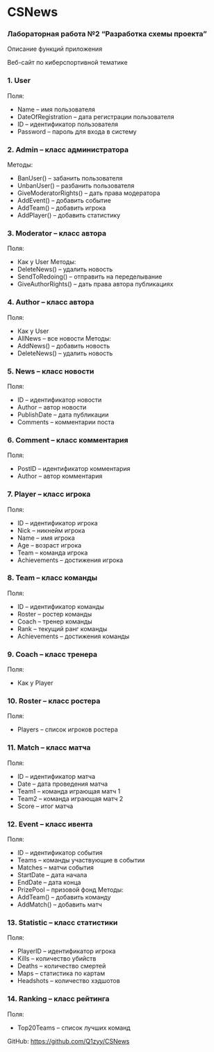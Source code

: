 # CSNews
### Лабораторная работа №2 “Разработка схемы проекта”

Описание функций приложения

Веб-сайт по киберспортивной тематике

### 1. User
Поля:
- Name – имя пользователя
- DateOfRegistration – дата регистрации пользователя
- ID –  идентификатор пользователя
- Password – пароль для входа в систему

### 2. Admin – класс администратора
Методы:
- BanUser() – забанить пользователя
- UnbanUser() – разбанить пользователя
- GiveModeratorRights() – дать права модератора
- AddEvent() – добавить событие
- AddTeam() – добавить игрока
- AddPlayer() – добавить статистику

### 3. Moderator – класс автора
Поля:
- Как у User
Методы:
- DeleteNews() – удалить новость
- SendToRedoing() – отправить на переделывание
- GiveAuthorRights() – дать права автора
публикациях

### 4. Author – класс автора
Поля:
- Как у User
- AllNews – все новости 
Методы:
- AddNews() – добавить новость
- DeleteNews() – удалить новость

### 5. News – класс новости
Поля:
- ID –  идентификатор новости
- Author – автор новости
- PublishDate – дата публикации
- Comments – комментарии поста

### 6. Comment – класс комментария
Поля:
- PostID – идентификатор комментария
- Author – автор комментария

### 7. Player – класс игрока
Поля:
- ID – идентификатор игрока
- Nick – никнейм игрока
- Name – имя игрока
- Age – возраст игрока
- Team – команда игрока
- Achievements – достижения игрока 

### 8. Team – класс команды
Поля:
- ID – идентификатор команды
- Roster – ростер команды
- Coach – тренер команды
- Rank – текущий ранг команды
- Achievements – достижения команды
 
### 9.  Coach – класс тренера
Поля:
- Как у Player

### 10. Roster – класс ростера
Поля:
- Players – список игроков ростера

### 11. Match – класс матча
Поля:
- ID – идентификатор матча
- Date – дата проведения матча
- Team1 – команда играющая матч 1
- Team2 – команда играющая матч 2
- Score – итог матча
 
### 12. Event – класс ивента
Поля:
- ID – идентификатор события
- Teams – команды участвующие в событии
- Matches – матчи события
- StartDate – дата начала
- EndDate – дата конца
- PrizePool – призовой фонд
Методы:
- AddTeam() – добавить команду
- AddMatch() – добавить матч
 
### 13. Statistic – класс статистики
Поля:
- PlayerID – идентификатор игрока
- Kills – количество убийств
- Deaths – количество смертей
- Maps – статистика по картам
- Headshots – количество хэдшотов
 
### 14. Ranking – класс рейтинга
Поля:
- Top20Teams – список лучших команд


GitHub: https://github.com/Q1zyy/CSNews
